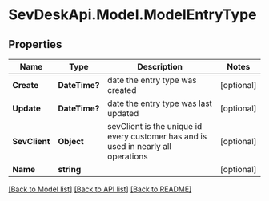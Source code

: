 # SevDeskApi.Model.ModelEntryType
## Properties

Name | Type | Description | Notes
------------ | ------------- | ------------- | -------------
**Create** | **DateTime?** | date the entry type was created | [optional] 
**Update** | **DateTime?** | date the entry type was last updated | [optional] 
**SevClient** | **Object** | sevClient is the unique id every customer has and is used in nearly all operations | [optional] 
**Name** | **string** |  | [optional] 

[[Back to Model list]](../README.md#documentation-for-models) [[Back to API list]](../README.md#documentation-for-api-endpoints) [[Back to README]](../README.md)


